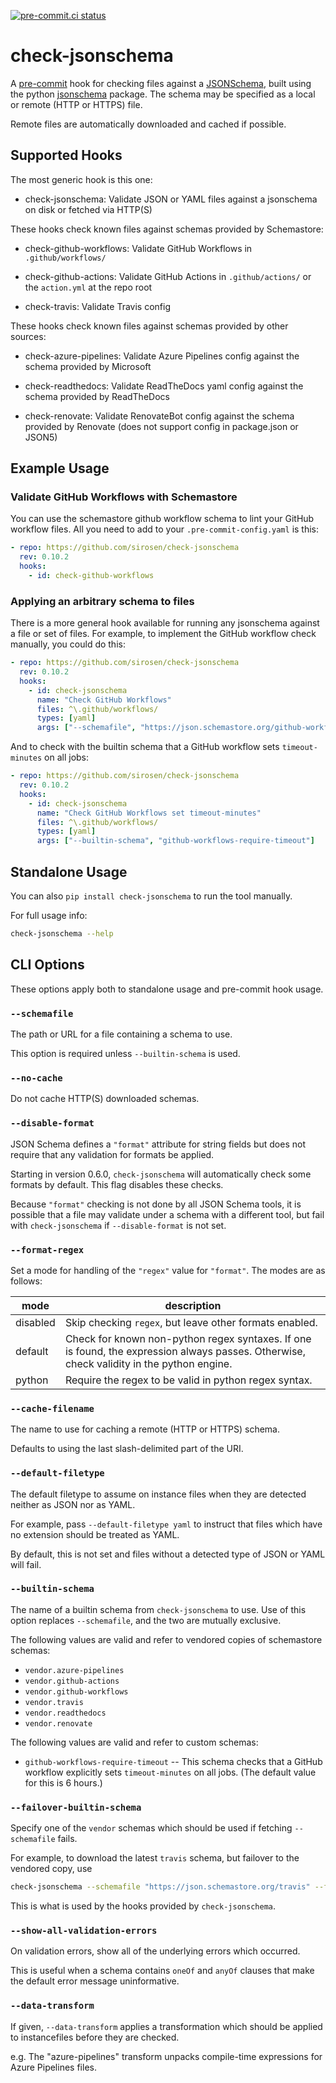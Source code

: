 [![pre-commit.ci status](https://results.pre-commit.ci/badge/github/sirosen/check-jsonschema/main.svg)](https://results.pre-commit.ci/latest/github/sirosen/check-jsonschema/main)


# check-jsonschema

A [pre-commit](https://pre-commit.com/) hook for checking files against a [JSONSchema](https://json-schema.org/), built using the python [jsonschema](https://github.com/Julian/jsonschema/) package.
The schema may be specified as a local or remote (HTTP or HTTPS) file.

Remote files are automatically downloaded and cached if possible.

## Supported Hooks

The most generic hook is this one:

- check-jsonschema:
    Validate JSON or YAML files against a jsonschema on disk or fetched via HTTP(S)

These hooks check known files against schemas provided by Schemastore:

- check-github-workflows:
    Validate GitHub Workflows in `.github/workflows/`

- check-github-actions:
    Validate GitHub Actions in `.github/actions/` or the `action.yml` at the
    repo root

- check-travis: Validate Travis config

These hooks check known files against schemas provided by other sources:

- check-azure-pipelines:
    Validate Azure Pipelines config against the schema provided by Microsoft

- check-readthedocs:
    Validate ReadTheDocs yaml config against the schema provided by ReadTheDocs

- check-renovate:
    Validate RenovateBot config against the schema provided by Renovate (does
    not support config in package.json or JSON5)

## Example Usage

### Validate GitHub Workflows with Schemastore

You can use the schemastore github workflow schema to lint your GitHub workflow
files. All you need to add to your `.pre-commit-config.yaml` is this:

```yaml
- repo: https://github.com/sirosen/check-jsonschema
  rev: 0.10.2
  hooks:
    - id: check-github-workflows
```

### Applying an arbitrary schema to files

There is a more general hook available for running any jsonschema against a
file or set of files. For example, to implement the GitHub workflow check
manually, you could do this:

```yaml
- repo: https://github.com/sirosen/check-jsonschema
  rev: 0.10.2
  hooks:
    - id: check-jsonschema
      name: "Check GitHub Workflows"
      files: ^\.github/workflows/
      types: [yaml]
      args: ["--schemafile", "https://json.schemastore.org/github-workflow"]
```

And to check with the builtin schema that a GitHub workflow sets
`timeout-minutes` on all jobs:

```yaml
- repo: https://github.com/sirosen/check-jsonschema
  rev: 0.10.2
  hooks:
    - id: check-jsonschema
      name: "Check GitHub Workflows set timeout-minutes"
      files: ^\.github/workflows/
      types: [yaml]
      args: ["--builtin-schema", "github-workflows-require-timeout"]
```

## Standalone Usage

You can also `pip install check-jsonschema` to run the tool manually.

For full usage info:

```bash
check-jsonschema --help
```

## CLI Options

These options apply both to standalone usage and pre-commit hook usage.

### `--schemafile`

The path or URL for a file containing a schema to use.

This option is required unless `--builtin-schema` is used.

### `--no-cache`

Do not cache HTTP(S) downloaded schemas.

### `--disable-format`

JSON Schema defines a `"format"` attribute for string fields but does not require
that any validation for formats be applied.

Starting in version 0.6.0, `check-jsonschema` will automatically check some
formats by default.
This flag disables these checks.

Because `"format"` checking is not done by all JSON Schema tools, it is
possible that a file may validate under a schema with a different tool, but
fail with `check-jsonschema` if `--disable-format` is not set.

### `--format-regex`

Set a mode for handling of the `"regex"` value for `"format"`. The modes are as
follows:

mode | description
---|---
disabled | Skip checking `regex`, but leave other formats enabled.
default | Check for known non-python regex syntaxes. If one is found, the expression always passes. Otherwise, check validity in the python engine.
python | Require the regex to be valid in python regex syntax.

### `--cache-filename`

The name to use for caching a remote (HTTP or HTTPS) schema.

Defaults to using the last slash-delimited part of the URI.

### `--default-filetype`

The default filetype to assume on instance files when they are detected neither
as JSON nor as YAML.

For example, pass `--default-filetype yaml` to instruct that files which have
no extension should be treated as YAML.

By default, this is not set and files without a detected type of JSON or YAML
will fail.

### `--builtin-schema`

The name of a builtin schema from `check-jsonschema` to use.
Use of this option replaces `--schemafile`, and the two are mutually exclusive.

The following values are valid and refer to vendored copies of schemastore
schemas:

- `vendor.azure-pipelines`
- `vendor.github-actions`
- `vendor.github-workflows`
- `vendor.travis`
- `vendor.readthedocs`
- `vendor.renovate`

The following values are valid and refer to custom schemas:

- `github-workflows-require-timeout` -- This schema checks that a GitHub
  workflow explicitly sets `timeout-minutes` on all jobs. (The default value
  for this is 6 hours.)

### `--failover-builtin-schema`

Specify one of the `vendor` schemas which should be used if fetching
`--schemafile` fails.

For example, to download the latest `travis` schema, but failover to the
vendored copy, use
```bash
check-jsonschema --schemafile "https://json.schemastore.org/travis" --failover-builtin-schema vendor.travis
```

This is what is used by the hooks provided by `check-jsonschema`.

### `--show-all-validation-errors`

On validation errors, show all of the underlying errors which occurred.

This is useful when a schema contains `oneOf` and `anyOf` clauses that make the
default error message uninformative.

### `--data-transform`

If given, `--data-transform` applies a transformation which should be applied
to instancefiles before they are checked.

e.g. The "azure-pipelines" transform unpacks compile-time expressions for Azure
Pipelines files.
